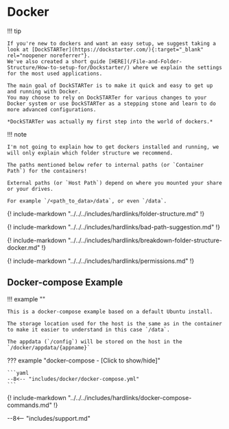 # Docker

!!! tip

    If you're new to dockers and want an easy setup, we suggest taking a look at [DockSTARTer](https://dockstarter.com/){:target="_blank" rel="noopener noreferrer"}.
    We've also created a short guide [HERE](/File-and-Folder-Structure/How-to-setup-for/Dockstarter/) where we explain the settings for the most used applications.

    The main goal of DockSTARTer is to make it quick and easy to get up and running with Docker.
    You may choose to rely on DockSTARTer for various changes to your Docker system or use DockSTARTer as a stepping stone and learn to do more advanced configurations.

    *DockSTARTer was actually my first step into the world of dockers.*

!!! note

    I'm not going to explain how to get dockers installed and running, we will only explain which folder structure we recommend.

    The paths mentioned below refer to internal paths (or `Container Path`) for the containers!

    External paths (or `Host Path`) depend on where you mounted your share or your drives.

    For example `/<path_to_data>/data`, or even `/data`.

{! include-markdown "../../../includes/hardlinks/folder-structure.md" !}

{! include-markdown "../../../includes/hardlinks/bad-path-suggestion.md" !}

{! include-markdown "../../../includes/hardlinks/breakdown-folder-structure-docker.md" !}

{! include-markdown "../../../includes/hardlinks/permissions.md" !}

## Docker-compose Example

!!! example ""

    This is a docker-compose example based on a default Ubuntu install.

    The storage location used for the host is the same as in the container to make it easier to understand in this case `/data`.

    The appdata (`/config`) will be stored on the host in the `/docker/appdata/{appname}`

??? example "docker-compose - [Click to show/hide]"

    ```yaml
    --8<-- "includes/docker/docker-compose.yml"
    ```

{! include-markdown "../../../includes/hardlinks/docker-compose-commands.md" !}

--8<-- "includes/support.md"
